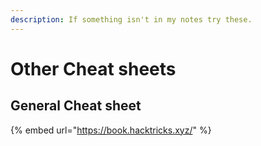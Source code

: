 ```yaml
---
description: If something isn't in my notes try these.
---
```


# Other Cheat sheets

## General Cheat sheet

{% embed url="https://book.hacktricks.xyz/" %}




